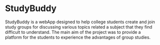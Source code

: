 # StudyBuddy
StudyBuddy is a webApp designed to help college students create and join study groups for discussing various topics related a subject that they find difficult to understand. The main aim of the project was to provide a platform for the students to experience the advantages of group studies.
